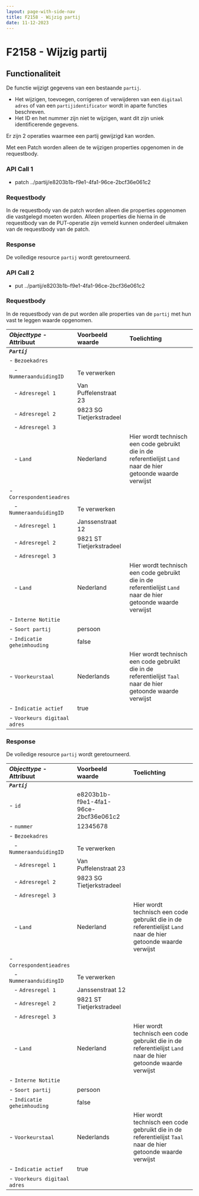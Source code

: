 ```yaml
---
layout: page-with-side-nav
title: F2158 - Wijzig partij
date: 11-12-2023
---
```


# F2158 - Wijzig partij

## Functionaliteit

De functie wijzigt gegevens van een bestaande `partij`. 

- Het wijzigen, toevoegen, corrigeren of verwijderen van een `digitaal adres` of van een `partijidentificator` wordt in aparte functies beschreven.
- Het ID en het nummer zijn niet te wijzigen, want dit zijn uniek identificerende gegevens. 

Er zijn 2 operaties waarmee een partij gewijzigd kan worden. 

Met een Patch worden alleen de te wijzigen properties opgenomen in de requestbody. 

### API Call 1

- patch ../partij/e8203b1b-f9e1-4fa1-96ce-2bcf36e061c2

### Requestbody

In de requestbody van de patch worden alleen die properties opgenomen die vastgelegd moeten worden. 
Alleen properties die hierna in de requestbody van de PUT-operatie zijn vemeld kunnen onderdeel uitmaken van de requestbody van de patch. 

### Response

De volledige resource `partij` wordt geretourneerd. 

### API Call 2

- put ../partij/e8203b1b-f9e1-4fa1-96ce-2bcf36e061c2

### Requestbody

In de requestbody van de put worden alle properties van de `partij` met hun vast te leggen waarde opgenomen. 

| ***Objecttype*** - Attribuut | Voorbeeld waarde | Toelichting |
| :----------- | :----------- | :----------- |
| ***`Partij`*** | | |
| - `Bezoekadres` | | |
|&nbsp;&nbsp; - `NummeraanduidingID` | Te verwerken | | 
|&nbsp;&nbsp; - `Adresregel 1` | Van Puffelenstraat 23 | |
|&nbsp;&nbsp; - `Adresregel 2` | 9823 SG Tietjerkstradeel | |
|&nbsp;&nbsp; - `Adresregel 3` | | |
|&nbsp;&nbsp; - `Land` | Nederland | Hier wordt technisch een code gebruikt die in de referentielijst `Land` naar de hier getoonde waarde verwijst |
| - `Correspondentieadres` | | |
|&nbsp;&nbsp; - `NummeraanduidingID` | Te verwerken | | 
|&nbsp;&nbsp; - `Adresregel 1` | Janssenstraat 12 | |
|&nbsp;&nbsp; - `Adresregel 2` | 9821 ST Tietjerkstradeel | |
|&nbsp;&nbsp; - `Adresregel 3` | | |
|&nbsp;&nbsp; - `Land` | Nederland | Hier wordt technisch een code gebruikt die in de referentielijst `Land` naar de hier getoonde waarde verwijst |
| - `Interne Notitie ` | | |
| - `Soort partij` | persoon | |
| - `Indicatie geheimhouding` | false | |
| - `Voorkeurstaal` | Nederlands | Hier wordt technisch een code gebruikt die in de referentielijst `Taal` naar de hier getoonde waarde verwijst |
| - `Indicatie actief` | true | | 
| - `Voorkeurs digitaal adres` | | |

### Response

De volledige resource `partij` wordt geretourneerd. 

| ***Objecttype*** - Attribuut | Voorbeeld waarde | Toelichting |
| :----------- | :----------- | :----------- |
| ***`Partij`*** | | |
| - `id` | e8203b1b-f9e1-4fa1-96ce-2bcf36e061c2 | |
| - `nummer` | 12345678 | | 
| - `Bezoekadres` | | |
|&nbsp;&nbsp; - `NummeraanduidingID` | Te verwerken | | 
|&nbsp;&nbsp; - `Adresregel 1` | Van Puffelenstraat 23 | |
|&nbsp;&nbsp; - `Adresregel 2` | 9823 SG Tietjerkstradeel | |
|&nbsp;&nbsp; - `Adresregel 3` | | |
|&nbsp;&nbsp; - `Land` | Nederland | Hier wordt technisch een code gebruikt die in de referentielijst `Land` naar de hier getoonde waarde verwijst |
| - `Correspondentieadres` | | |
|&nbsp;&nbsp; - `NummeraanduidingID` | Te verwerken | | 
|&nbsp;&nbsp; - `Adresregel 1` | Janssenstraat 12 | |
|&nbsp;&nbsp; - `Adresregel 2` | 9821 ST Tietjerkstradeel | |
|&nbsp;&nbsp; - `Adresregel 3` | | |
|&nbsp;&nbsp; - `Land` | Nederland | Hier wordt technisch een code gebruikt die in de referentielijst `Land` naar de hier getoonde waarde verwijst |
| - `Interne Notitie ` | | |
| - `Soort partij` | persoon | |
| - `Indicatie geheimhouding` | false | |
| - `Voorkeurstaal` | Nederlands | Hier wordt technisch een code gebruikt die in de referentielijst `Taal` naar de hier getoonde waarde verwijst |
| - `Indicatie actief` | true | | 
| - `Voorkeurs digitaal adres` | | |
